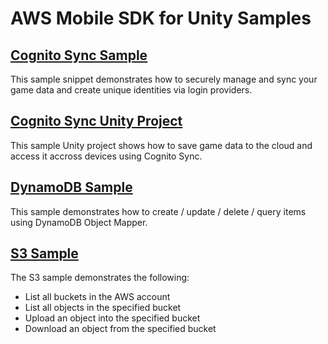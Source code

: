 # AWS Mobile SDK for Unity Samples

## [Cognito Sync Sample](https://github.com/awslabs/aws-sdk-unity-samples)

This sample snippet demonstrates how to securely manage and sync your game data and create unique identities via login providers.

## [Cognito Sync Unity Project](https://github.com/awslabs/aws-sdk-unity-samples)

This sample Unity project shows how to save game data to the cloud and access it accross devices using Cognito Sync.

## [DynamoDB Sample](https://github.com/awslabs/aws-sdk-unity-samples)

This sample demonstrates how to create / update / delete / query items using DynamoDB Object Mapper.

## [S3 Sample](https://github.com/awslabs/aws-sdk-unity-samples)

The S3 sample demonstrates the following:

* List all buckets in the AWS account
* List all objects in the specified bucket
* Upload an object into the specified bucket
* Download an object from the specified bucket



